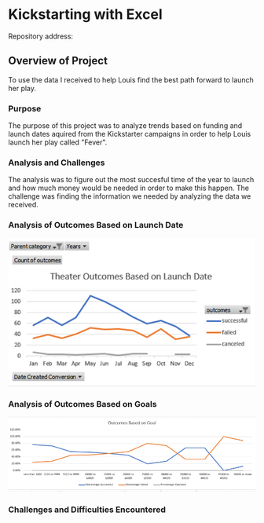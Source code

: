 # Kickstarting with Excel

Repository address: 

## Overview of Project

To use the data I received to help Louis find the best path forward to launch her play.

### Purpose

The purpose of this project was to analyze trends based on funding and launch dates aquired from the 
Kickstarter campaigns in order to help Louis launch her play called "Fever". 

### Analysis and Challenges

The analysis was to figure out the most succesful time of the year to launch and how much money
would be needed in order to make this happen. The challenge was finding the information we needed
by analyzing the data we received.

### Analysis of Outcomes Based on Launch Date


![Picture of chart](Theater_Outcomes_vs_Launch.png)


### Analysis of Outcomes Based on Goals


![Picture of chart](Outcomes_vs_Goals.png)


### Challenges and Difficulties Encountered



